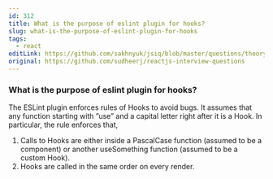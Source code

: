 ```yaml
---
id: 312
title: What is the purpose of eslint plugin for hooks?
slug: what-is-the-purpose-of-eslint-plugin-for-hooks
tags:
  - react
editLink: https://github.com/sakhnyuk/jsiq/blob/master/questions/theory/react/312.md
original: https://github.com/sudheerj/reactjs-interview-questions
---
```


### What is the purpose of eslint plugin for hooks?

The ESLint plugin enforces rules of Hooks to avoid bugs. It assumes that any function starting with ”use” and a capital letter right after it is a Hook. In particular, the rule enforces that,

1. Calls to Hooks are either inside a PascalCase function (assumed to be a component) or another useSomething function (assumed to be a custom Hook).
2. Hooks are called in the same order on every render.